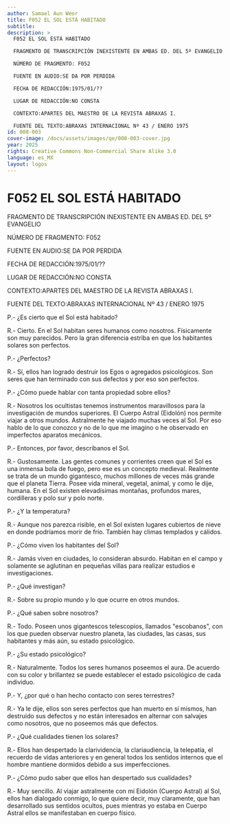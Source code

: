 ```yaml
---
author: Samael Aun Weor
title: F052 EL SOL ESTÁ HABITADO
subtitle:
description: >
  F052 EL SOL ESTÁ HABITADO

  FRAGMENTO DE TRANSCRIPCIÓN INEXISTENTE EN AMBAS ED. DEL 5º EVANGELIO

  NÚMERO DE FRAGMENTO: F052

  FUENTE EN AUDIO:SE DA POR PERDIDA

  FECHA DE REDACCIÓN:1975/01/??

  LUGAR DE REDACCIÓN:NO CONSTA

  CONTEXTO:APARTES DEL MAESTRO DE LA REVISTA ABRAXAS I.

  FUENTE DEL TEXTO:ABRAXAS INTERNACIONAL Nº 43 / ENERO 1975
id: 008-003
cover-image: /docs/assets/images/qe/008-003-cover.jpg
year: 2025
rights: Creative Commons Non-Commercial Share Alike 3.0
language: es_MX
layout: logos
---
```

# F052 EL SOL ESTÁ HABITADO

FRAGMENTO DE TRANSCRIPCIÓN INEXISTENTE EN AMBAS ED. DEL 5º EVANGELIO

NÚMERO DE FRAGMENTO: F052

FUENTE EN AUDIO:SE DA POR PERDIDA

FECHA DE REDACCIÓN:1975/01/??

LUGAR DE REDACCIÓN:NO CONSTA

CONTEXTO:APARTES DEL MAESTRO DE LA REVISTA ABRAXAS I.

FUENTE DEL TEXTO:ABRAXAS INTERNACIONAL Nº 43 / ENERO 1975

P.- ¿Es cierto que el Sol está habitado?

R.- Cierto. En el Sol habitan seres humanos como nosotros. Físicamente son muy parecidos. Pero la gran diferencia estriba en que los habitantes solares son perfectos.

P.- ¿Perfectos?

R.- Sí, ellos han logrado destruir los Egos o agregados psicológicos. Son seres que han terminado con sus defectos y por eso son perfectos.

P.- ¿Cómo puede hablar con tanta propiedad sobre ellos?

R.- Nosotros los ocultistas tenemos instrumentos maravillosos para la investigación de mundos superiores. El Cuerpo Astral (Eidolón) nos permite viajar a otros mundos. Astralmente he viajado muchas veces al Sol. Por eso hablo de lo que conozco y no de lo que me imagino o he observado en imperfectos aparatos mecánicos.

P.- Entonces, por favor, descríbanos el Sol.

R.- Gustosamente. Las gentes comunes y corrientes creen que el Sol es una inmensa bola de fuego, pero ese es un concepto medieval. Realmente se trata de un mundo gigantesco, muchos millones de veces más grande que el planeta Tierra. Posee vida mineral, vegetal, animal, y como le dije, humana. En el Sol existen elevadísimas montañas, profundos mares, cordilleras y polo sur y polo norte.

P.- ¿Y la temperatura?

R.- Aunque nos parezca risible, en el Sol existen lugares cubiertos de nieve en donde podríamos morir de frio. También hay climas templados y cálidos.

P.- ¿Cómo viven los habitantes del Sol?

R.- Jamás viven en ciudades, lo consideran absurdo. Habitan en el campo y solamente se aglutinan en pequeñas villas para realizar estudios e investigaciones.

P.- ¿Qué investigan?

R.- Sobre su propio mundo y lo que ocurre en otros mundos.

P.- ¿Qué saben sobre nosotros?

R.- Todo. Poseen unos gigantescos telescopios, llamados "escobanos", con los que pueden observar nuestro planeta, las ciudades, las casas, sus habitantes y más aún, su estado psicológico.

P.- ¿Su estado psicológico?

R.- Naturalmente. Todos los seres humanos poseemos el aura. De acuerdo con su color y brillantez se puede establecer el estado psicológico de cada individuo.

P.- Y, ¿por qué o han hecho contacto con seres terrestres?

R.- Ya le dije, ellos son seres perfectos que han muerto en sí mismos, han destruido sus defectos y no están interesados en alternar con salvajes como nosotros, que no poseemos más que defectos.

P.- ¿Qué cualidades tienen los solares?

R.- Ellos han despertado la clarividencia, la clariaudiencia, la telepatía, el recuerdo de vidas anteriores y en general todos los sentidos internos que el hombre mantiene dormidos debido a sus imperfecciones.

P.- ¿Cómo pudo saber que ellos han despertado sus cualidades?

R.- Muy sencillo. Al viajar astralmente con mi Eidolón (Cuerpo Astral) al Sol, ellos han dialogado conmigo, lo que quiere decir, muy claramente, que han desarrollado sus sentidos ocultos, pues mientras yo estaba en Cuerpo Astral ellos se manifestaban en cuerpo físico.

